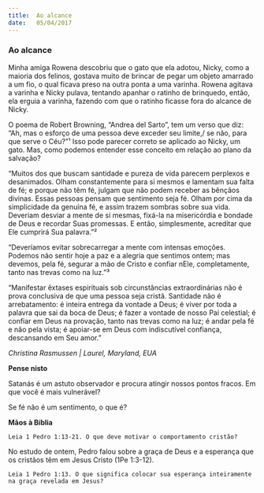 ```yaml
---
title:  Ao alcance
date:   05/04/2017
---
```


### Ao alcance

Minha amiga Rowena descobriu que o gato que ela adotou, Nicky, como a maioria dos felinos, gostava muito de brincar de pegar um objeto amarrado a um fio, o qual ficava preso na outra ponta a uma varinha. Rowena agitava a varinha e Nicky pulava, tentando apanhar o ratinho de brinquedo, então, ela erguia a varinha, fazendo com que o ratinho ficasse fora do alcance de Nicky.

O poema de Robert Browning, “Andrea del Sarto”, tem um verso que diz: “Ah, mas o esforço de uma pessoa deve exceder seu limite,/ se não, para que serve o Céu?”¹ Isso pode parecer correto se aplicado ao Nicky, um gato. Mas, como podemos entender esse conceito em relação ao plano da salvação?

“Muitos dos que buscam santidade e pureza de vida parecem perplexos e desanimados. Olham constantemente para si mesmos e lamentam sua falta de fé; e porque não têm fé, julgam que não podem receber as bênçãos divinas. Essas pessoas pensam que sentimento seja fé. Olham por cima da simplicidade da genuína fé, e assim trazem sombras sobre sua vida. Deveriam desviar a mente de si mesmas, fixá-la na misericórdia e bondade de Deus e recordar Suas promessas. E então, simplesmente, acreditar que Ele cumprirá Sua palavra.”²

“Deveríamos evitar sobrecarregar a mente com intensas emoções. Podemos não sentir hoje a paz e a alegria que sentimos ontem; mas devemos, pela fé, segurar a mão de Cristo e confiar nEle, completamente, tanto nas trevas como na luz.”³

“Manifestar êxtases espirituais sob circunstâncias extraordinárias não é prova conclusiva de que uma pessoa seja cristã. Santidade não é arrebatamento: é inteira entrega da vontade a Deus; é viver por toda a palavra que sai da boca de Deus; é fazer a vontade de nosso Pai celestial; é confiar em Deus na provação, tanto nas trevas como na luz; é andar pela fé e não pela vista; é apoiar-se em Deus com indiscutível confiança, descansando em Seu amor.”

_Christina Rasmussen | Laurel, Maryland, EUA_

**Pense nisto**

Satanás é um astuto observador e procura atingir nossos pontos fracos. Em que você é mais vulnerável?

Se fé não é um sentimento, o que é?

**Mãos à Bíblia**

`Leia 1 Pedro 1:13-21. O que deve motivar o comportamento cristão?`

No estudo de ontem, Pedro falou sobre a graça de Deus e a esperança que os cristãos têm em Jesus Cristo (1Pe 1:3-12).

`Leia 1 Pedro 1:13. O que significa colocar sua esperança inteiramente na graça revelada em Jesus?`